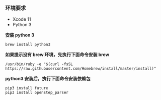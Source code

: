 ### 环境要求
- Xcode 11
- Python 3

**安装 python 3**
```
brew install python3
```
**如果提示没有 brew 环境，先执行下面命令安装 brew**
```
/usr/bin/ruby -e "$(curl -fsSL https://raw.githubusercontent.com/Homebrew/install/master/install)"
```
**python3 安装后，执行下面命令安装依赖包**
```
pip3 install future
pip3 install openstep_parser
```